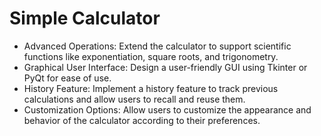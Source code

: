 # Simple Calculator
- Advanced Operations: Extend the calculator to support scientific functions like
exponentiation, square roots, and trigonometry.
- Graphical User Interface: Design a user-friendly GUI using Tkinter or PyQt for ease of use.
- History Feature: Implement a history feature to track previous calculations and allow users to
recall and reuse them.
- Customization Options: Allow users to customize the appearance and behavior of the
calculator according to their preferences.
